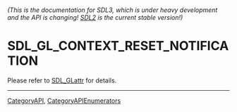 ###### (This is the documentation for SDL3, which is under heavy development and the API is changing! [SDL2](https://wiki.libsdl.org/SDL2/) is the current stable version!)
# SDL_GL_CONTEXT_RESET_NOTIFICATION

Please refer to [SDL_GLattr](SDL_GLattr) for details.

----
[CategoryAPI](CategoryAPI), [CategoryAPIEnumerators](CategoryAPIEnumerators)

